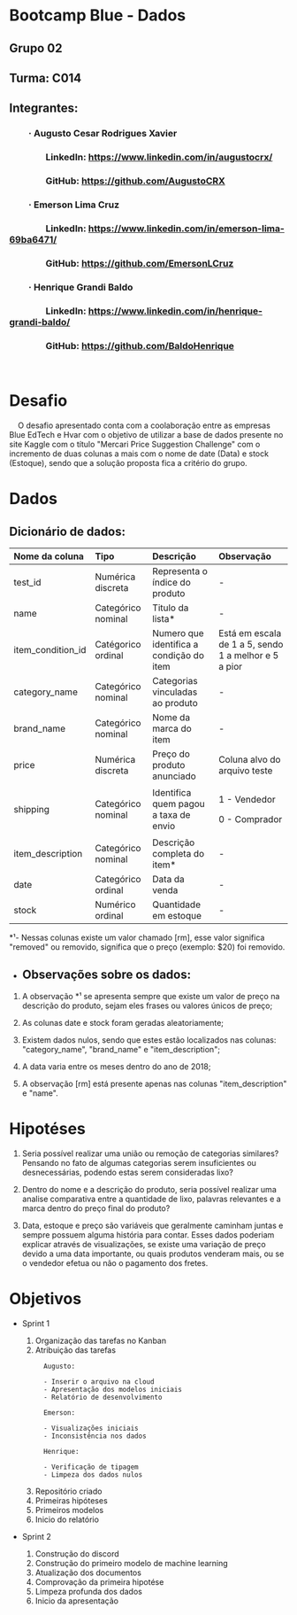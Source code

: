 # Bootcamp Blue - Dados
## Grupo 02
## Turma: C014
## Integrantes:
### &nbsp;&nbsp;&nbsp;&nbsp;&nbsp;&nbsp;&nbsp;&nbsp; · Augusto Cesar Rodrigues Xavier
### &nbsp;&nbsp;&nbsp;&nbsp;&nbsp;&nbsp;&nbsp;&nbsp;&nbsp;&nbsp;&nbsp;&nbsp;&nbsp;&nbsp;&nbsp;&nbsp; LinkedIn: https://www.linkedin.com/in/augustocrx/
### &nbsp;&nbsp;&nbsp;&nbsp;&nbsp;&nbsp;&nbsp;&nbsp;&nbsp;&nbsp;&nbsp;&nbsp;&nbsp;&nbsp;&nbsp;&nbsp; GitHub: https://github.com/AugustoCRX
### &nbsp;&nbsp;&nbsp;&nbsp;&nbsp;&nbsp;&nbsp;&nbsp; · Emerson Lima Cruz
### &nbsp;&nbsp;&nbsp;&nbsp;&nbsp;&nbsp;&nbsp;&nbsp;&nbsp;&nbsp;&nbsp;&nbsp;&nbsp;&nbsp;&nbsp;&nbsp; LinkedIn: https://www.linkedin.com/in/emerson-lima-69ba6471/
### &nbsp;&nbsp;&nbsp;&nbsp;&nbsp;&nbsp;&nbsp;&nbsp;&nbsp;&nbsp;&nbsp;&nbsp;&nbsp;&nbsp;&nbsp;&nbsp; GitHub: https://github.com/EmersonLCruz
### &nbsp;&nbsp;&nbsp;&nbsp;&nbsp;&nbsp;&nbsp;&nbsp; · Henrique Grandi Baldo
### &nbsp;&nbsp;&nbsp;&nbsp;&nbsp;&nbsp;&nbsp;&nbsp;&nbsp;&nbsp;&nbsp;&nbsp;&nbsp;&nbsp;&nbsp;&nbsp; LinkedIn: https://www.linkedin.com/in/henrique-grandi-baldo/
### &nbsp;&nbsp;&nbsp;&nbsp;&nbsp;&nbsp;&nbsp;&nbsp;&nbsp;&nbsp;&nbsp;&nbsp;&nbsp;&nbsp;&nbsp;&nbsp; GitHub: https://github.com/BaldoHenrique

&nbsp;
# Desafio


&nbsp;&nbsp;&nbsp;&nbsp;O desafio apresentado conta com a coolaboração entre as empresas Blue EdTech e Hvar com o objetivo de utilizar a base de dados presente no site Kaggle com o título "Mercari Price Suggestion Challenge" com o incremento de duas colunas a mais com o nome de date (Data) e stock (Estoque), sendo que a solução proposta fica a critério do grupo.

<p></p>

# Dados

## Dicionário de dados:

| Nome da coluna | Tipo | Descrição | Observação |
| :---- | :---- | :--- | :--- |
| test_id | Numérica discreta | Representa o índice do produto | - |
| name | Categórico nominal | Titulo da lista* | - |
| item_condition_id | Catégorico ordinal | Numero que identifica a condição do item | Está em escala de 1 a 5, sendo 1 a melhor e 5 a pior |
| category_name | Categórico nominal | Categorias vinculadas ao produto | - |
| brand_name | Categórico nominal | Nome da marca do item | - |
| price | Numérica discreta | Preço do produto anunciado | Coluna alvo do arquivo teste |
| shipping | Categórico nominal | Identifica quem pagou a taxa de envio | <p>1 - Vendedor</p><p> 0 - Comprador</p> |
| item_description | Categórico nominal | Descrição completa do item* | - |
| date | Categórico ordinal | Data da venda | - |
| stock | Numérico ordinal | Quantidade em estoque | - |

*¹- Nessas colunas existe um valor chamado [rm], esse valor significa "removed" ou removido, significa que o preço (exemplo: $20) foi removido.

<p></p>

- ## Observações sobre os dados:

1. A observação *¹ se apresenta sempre que existe um valor de preço na descrição do produto, sejam eles frases ou valores únicos de preço;

2. As colunas date e stock foram geradas aleatoriamente;

3. Existem dados nulos, sendo que estes estão localizados nas colunas: "category_name", "brand_name" e "item_description";

4. A data varia entre os meses dentro do ano de 2018;

5. A observação [rm] está presente apenas nas colunas "item_description" e "name".

<p></p>

# Hipotéses

<ol>
<li> 
Seria possível realizar uma união ou remoção de categorias similares? Pensando no fato de algumas categorias serem insuficientes ou desnecessárias, podendo estas serem consideradas lixo?
<p></p>
<li>Dentro do nome e a descrição do produto, seria possível realizar uma analise comparativa entre a quantidade de lixo, palavras relevantes e a marca dentro do preço final do produto?
<p></p>
<li>Data, estoque e preço são variáveis que geralmente caminham juntas e sempre possuem alguma história para contar. Esses dados poderiam explicar através de visualizações, se existe uma variação de preço devido a uma data importante, ou quais produtos venderam mais, ou se o vendedor efetua ou não o pagamento dos fretes.
</ol>

<p></p>

# Objetivos

- Sprint 1
    <ol>
    <li>Organização das tarefas no Kanban</li>
    <li>Atribuição das tarefas</li>
    <p>
        
        Augusto:
        
        - Inserir o arquivo na cloud
        - Apresentação dos modelos iniciais
        - Relatório de desenvolvimento

        Emerson:

        - Visualizações iniciais
        - Inconsistência nos dados

        Henrique:

        - Verificação de tipagem
        - Limpeza dos dados nulos
        
    </p>

    <li>Repositório criado</li>
    <li> Primeiras hipóteses</li>
    <li>Primeiros modelos</li>
    <li>Inicio do relatório</li>
    </ol>

- Sprint 2

    <ol>
    <li>Construção do discord</li>
    <li>Construção do primeiro modelo de machine learning</li>
    <li>Atualização dos documentos</li>
    <li>Comprovação da primeira hipotése</li>
    <li>Limpeza profunda dos dados</li>
    <li>Inicio da apresentação</li>
    </ol>

